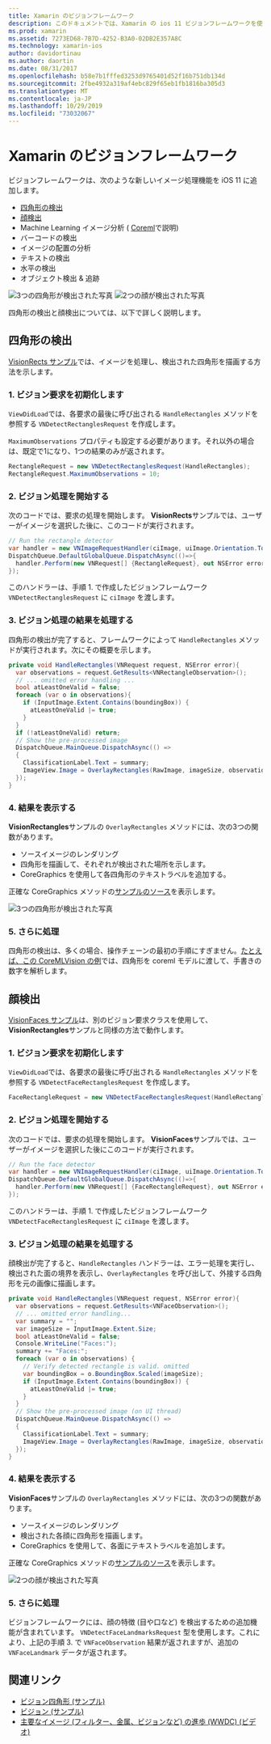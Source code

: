 ```yaml
---
title: Xamarin のビジョンフレームワーク
description: このドキュメントでは、Xamarin の ios 11 ビジョンフレームワークを使用する方法について説明します。 具体的には、四角形の検出と顔検出について説明します。
ms.prod: xamarin
ms.assetid: 7273ED68-7B7D-4252-B3A0-02DB2E357A8C
ms.technology: xamarin-ios
author: davidortinau
ms.author: daortin
ms.date: 08/31/2017
ms.openlocfilehash: b58e7b1fffed3253d9765401d52f16b751db134d
ms.sourcegitcommit: 2fbe4932a319af4ebc829f65eb1fb1816ba305d3
ms.translationtype: MT
ms.contentlocale: ja-JP
ms.lasthandoff: 10/29/2019
ms.locfileid: "73032067"
---
```

# <a name="vision-framework-in-xamarinios"></a>Xamarin のビジョンフレームワーク

ビジョンフレームワークは、次のような新しいイメージ処理機能を iOS 11 に追加します。

- [四角形の検出](#rectangles)
- [顔検出](#faces)
- Machine Learning イメージ分析 ( [Coreml](~/ios/platform/introduction-to-ios11/coreml.md)で説明)
- バーコードの検出
- イメージの配置の分析
- テキストの検出
- 水平の検出
- オブジェクト検出 & 追跡

![3つの四角形が検出された写真](vision-images/found-rectangles-tiny.png) ![2つの顔が検出された写真](vision-images/xamarin-home-faces-tiny.png)

四角形の検出と顔検出については、以下で詳しく説明します。

<a name="rectangles" />

## <a name="rectangle-detection"></a>四角形の検出

[VisionRects サンプル](https://docs.microsoft.com/samples/xamarin/ios-samples/ios11-visionrectangles)では、イメージを処理し、検出された四角形を描画する方法を示します。

### <a name="1-initialize-the-vision-request"></a>1. ビジョン要求を初期化します

`ViewDidLoad`では、各要求の最後に呼び出される `HandleRectangles` メソッドを参照する `VNDetectRectanglesRequest` を作成します。

`MaximumObservations` プロパティも設定する必要があります。それ以外の場合は、既定で1になり、1つの結果のみが返されます。

```csharp
RectangleRequest = new VNDetectRectanglesRequest(HandleRectangles);
RectangleRequest.MaximumObservations = 10;
```

### <a name="2-start-the-vision-processing"></a>2. ビジョン処理を開始する

次のコードでは、要求の処理を開始します。 **VisionRects**サンプルでは、ユーザーがイメージを選択した後に、このコードが実行されます。

```csharp
// Run the rectangle detector
var handler = new VNImageRequestHandler(ciImage, uiImage.Orientation.ToCGImagePropertyOrientation(), new VNImageOptions());
DispatchQueue.DefaultGlobalQueue.DispatchAsync(()=>{
  handler.Perform(new VNRequest[] {RectangleRequest}, out NSError error);
});
```

このハンドラーは、手順 1. で作成したビジョンフレームワーク `VNDetectRectanglesRequest` に `ciImage` を渡します。

### <a name="3-handle-the-results-of-vision-processing"></a>3. ビジョン処理の結果を処理する

四角形の検出が完了すると、フレームワークによって `HandleRectangles` メソッドが実行されます。次にその概要を示します。

```csharp
private void HandleRectangles(VNRequest request, NSError error){
  var observations = request.GetResults<VNRectangleObservation>();
  // ... omitted error handling ...
  bool atLeastOneValid = false;
  foreach (var o in observations){
    if (InputImage.Extent.Contains(boundingBox)) {
      atLeastOneValid |= true;
    }
  }
  if (!atLeastOneValid) return;
  // Show the pre-processed image
  DispatchQueue.MainQueue.DispatchAsync(() =>
  {
    ClassificationLabel.Text = summary;
    ImageView.Image = OverlayRectangles(RawImage, imageSize, observations);
  });
}
```

### <a name="4-display-the-results"></a>4. 結果を表示する

**VisionRectangles**サンプルの `OverlayRectangles` メソッドには、次の3つの関数があります。

- ソースイメージのレンダリング
- 四角形を描画して、それぞれが検出された場所を示します。
- CoreGraphics を使用して各四角形のテキストラベルを追加する。

正確な CoreGraphics メソッドの[サンプルのソース](https://docs.microsoft.com/samples/xamarin/ios-samples/ios11-visionrectangles)を表示します。

![3つの四角形が検出された写真](vision-images/found-rectangles-phone-sml.png)

### <a name="5-further-processing"></a>5. さらに処理

四角形の検出は、多くの場合、操作チェーンの最初の手順にすぎません。[たとえば、この CoreMLVision の例](~/ios/platform/introduction-to-ios11/coreml.md#coremlvision)では、四角形を coreml モデルに渡して、手書きの数字を解析します。

<a name="faces" />

## <a name="face-detection"></a>顔検出

[VisionFaces サンプル](https://docs.microsoft.com/samples/xamarin/ios-samples/ios11-visionfaces)は、別のビジョン要求クラスを使用して、 **VisionRectangles**サンプルと同様の方法で動作します。

### <a name="1-initialize-the-vision-request"></a>1. ビジョン要求を初期化します

`ViewDidLoad`では、各要求の最後に呼び出される `HandleRectangles` メソッドを参照する `VNDetectFaceRectanglesRequest` を作成します。

```csharp
FaceRectangleRequest = new VNDetectFaceRectanglesRequest(HandleRectangles);
```

### <a name="2-start-the-vision-processing"></a>2. ビジョン処理を開始する

次のコードでは、要求の処理を開始します。 **VisionFaces**サンプルでは、ユーザーがイメージを選択した後にこのコードが実行されます。

```csharp
// Run the face detector
var handler = new VNImageRequestHandler(ciImage, uiImage.Orientation.ToCGImagePropertyOrientation(), new VNImageOptions());
DispatchQueue.DefaultGlobalQueue.DispatchAsync(()=>{
  handler.Perform(new VNRequest[] {FaceRectangleRequest}, out NSError error);
});
```

このハンドラーは、手順 1. で作成したビジョンフレームワーク `VNDetectFaceRectanglesRequest` に `ciImage` を渡します。

### <a name="3-handle-the-results-of-vision-processing"></a>3. ビジョン処理の結果を処理する

顔検出が完了すると、`HandleRectangles` ハンドラーは、エラー処理を実行し、検出された面の境界を表示し、`OverlayRectangles` を呼び出して、外接する四角形を元の画像に描画します。

```csharp
private void HandleRectangles(VNRequest request, NSError error){
  var observations = request.GetResults<VNFaceObservation>();
  // ... omitted error handling...
  var summary = "";
  var imageSize = InputImage.Extent.Size;
  bool atLeastOneValid = false;
  Console.WriteLine("Faces:");
  summary += "Faces:";
  foreach (var o in observations) {
    // Verify detected rectangle is valid. omitted
    var boundingBox = o.BoundingBox.Scaled(imageSize);
    if (InputImage.Extent.Contains(boundingBox)) {
      atLeastOneValid |= true;
    }
  }
  // Show the pre-processed image (on UI thread)
  DispatchQueue.MainQueue.DispatchAsync(() =>
  {
    ClassificationLabel.Text = summary;
    ImageView.Image = OverlayRectangles(RawImage, imageSize, observations);
  });
}
```

### <a name="4-display-the-results"></a>4. 結果を表示する

**VisionFaces**サンプルの `OverlayRectangles` メソッドには、次の3つの関数があります。

- ソースイメージのレンダリング
- 検出された各顔に四角形を描画します。
- CoreGraphics を使用して、各面にテキストラベルを追加します。

正確な CoreGraphics メソッドの[サンプルのソース](https://docs.microsoft.com/samples/xamarin/ios-samples/ios11-visionfaces)を表示します。

![2つの顔が検出された写真](vision-images/found-faces-phone-sml.png)

### <a name="5-further-processing"></a>5. さらに処理

ビジョンフレームワークには、顔の特徴 (目や口など) を検出するための追加機能が含まれています。 `VNDetectFaceLandmarksRequest` 型を使用します。これにより、上記の手順 3. で `VNFaceObservation` 結果が返されますが、追加の `VNFaceLandmark` データが返されます。

## <a name="related-links"></a>関連リンク

- [ビジョン四角形 (サンプル)](https://docs.microsoft.com/samples/xamarin/ios-samples/ios11-visionrectangles)
- [ビジョン (サンプル)](https://docs.microsoft.com/samples/xamarin/ios-samples/ios11-visionfaces)
- [主要なイメージ (フィルター、金属、ビジョンなど) の進歩 (WWDC) (ビデオ)](https://developer.apple.com/videos/play/wwdc2017/510/)
